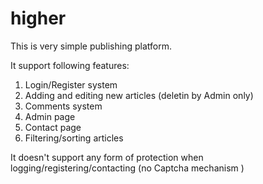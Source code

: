 # higher

This is very simple publishing platform.

It support following features:
1. Login/Register system
2. Adding and editing new articles (deletin by Admin only)
3. Comments system
4. Admin page
5. Contact page
6. Filtering/sorting articles

It doesn't support any form of protection when logging/registering/contacting (no Captcha mechanism )